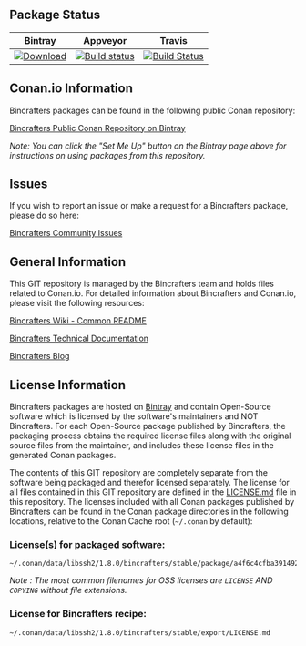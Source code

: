 ## Package Status

| Bintray | Appveyor | Travis |
|---------|-----------|--------|
|[ ![Download](https://api.bintray.com/packages/bincrafters/public-conan/libssh2%3Abincrafters/images/download.svg) ](https://bintray.com/bincrafters/public-conan/libssh2%3Abincrafters/_latestVersion)|[![Build status](https://ci.appveyor.com/api/projects/status/github/bincrafters/conan-libssh2?svg=true)](https://ci.appveyor.com/project/BinCrafters/conan-libssh2)|[![Build Status](https://travis-ci.org/bincrafters/conan-libssh2.svg?branch=stable%2F1.8.0)](https://travis-ci.org/bincrafters/conan-libssh2)|

## Conan.io Information

Bincrafters packages can be found in the following public Conan repository:

[Bincrafters Public Conan Repository on Bintray](https://bintray.com/bincrafters/public-conan)

*Note: You can click the "Set Me Up" button on the Bintray page above for instructions on using packages from this repository.*

## Issues

If you wish to report an issue or make a request for a Bincrafters package, please do so here:

[Bincrafters Community Issues](https://github.com/bincrafters/community/issues)

## General Information

This GIT repository is managed by the Bincrafters team and holds files related to Conan.io.  For detailed information about Bincrafters and Conan.io, please visit the following resources:

[Bincrafters Wiki - Common README](https://github.com/bincrafters/community/wiki/Common-README.md)

[Bincrafters Technical Documentation](http://bincrafters.readthedocs.io/en/latest/)

[Bincrafters Blog](https://bincrafters.github.io)

## License Information

Bincrafters packages are hosted on [Bintray](https://bintray.com) and contain Open-Source software which is licensed by the software's maintainers and NOT Bincrafters.  For each Open-Source package published by Bincrafters, the packaging process obtains the required license files along with the original source files from the maintainer, and includes these license files in the generated Conan packages.

The contents of this GIT repository are completely separate from the software being packaged and therefor licensed separately.  The license for all files contained in this GIT repository are defined in the [LICENSE.md](LICENSE.md) file in this repository.  The licenses included with all Conan packages published by Bincrafters can be found in the Conan package directories in the following locations, relative to the Conan Cache root (`~/.conan` by default):

### License(s) for packaged software:

    ~/.conan/data/libssh2/1.8.0/bincrafters/stable/package/a4f6c4cfba391492265533621e6784b527c7c34b/licenses/COPYING

*Note :   The most common filenames for OSS licenses are `LICENSE` AND `COPYING` without file extensions.*
	
### License for Bincrafters recipe:

    ~/.conan/data/libssh2/1.8.0/bincrafters/stable/export/LICENSE.md
